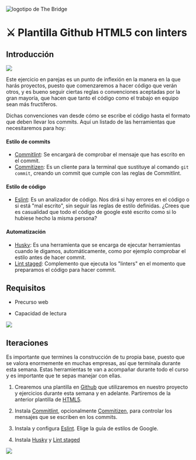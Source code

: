![logotipo de The Bridge](https://user-images.githubusercontent.com/27650532/77754601-e8365180-702b-11ea-8bed-5bc14a43f869.png "logotipo de The Bridge")

# :crossed_swords: Plantilla Github HTML5 con linters #

## Introducción ##

![](https://media.giphy.com/media/3o85xC8sdW7vmG6bRe/giphy.gif)

Este ejercicio en parejas es un punto de inflexión en la manera en la que harás proyectos, puesto que comenzaremos a hacer código que verán otros, y es bueno seguir ciertas reglas o convenciones aceptadas por la gran mayoría, que hacen que tanto el código como el trabajo en equipo sean más fructíferos.

Dichas convenciones van desde cómo se escribe el código hasta el formato que deben llevar los commits. Aquí un listado de las herramientas que necesitaremos para hoy:

#### Estilo de commits ####

- [Commitlint][2]: Se encargará de comprobar el mensaje que has escrito en el commit.
- [Commitizen][3]: Es un cliente para la terminal que sustituye al comando `git commit`, creando un commit que cumple con las reglas de Commitlint.

#### Estilo de código ####

- [Eslint][6]: Es un analizador de código. Nos dirá si hay errores en el código o si está "mal escrito", sin seguir las reglas de estilo definidas. ¿Crees que es casualidad que todo el código de google esté escrito como si lo hubiese hecho la misma persona?

#### Automatización ####

- [Husky][4]: Es una herramienta que se encarga de ejecutar herramientas cuando le digamos, automáticamente, como por ejemplo comprobar el estilo antes de hacer commit.
- [Lint staged][5]: Complemento que ejecuta los "linters" en el momento que preparamos el código para hacer commit.

[0]: https://github.com "Github"
[1]: https://github.com/TheBridge-FullStackDeveloper/template-html5 "Template HTML5"
[2]: https://commitlint.js.org "Commitlint"
[3]: https://github.com/commitizen/cz-cli "Commitizen"
[4]: https://www.npmjs.com/package/husky "Husky"
[5]: https://github.com/okonet/lint-staged "Lint-staged"
[6]: https://eslint.org "Eslint"

## Requisitos ##

- Precurso web

- Capacidad de lectura

![](https://media.giphy.com/media/lnfzT3k8g7wpG/giphy.gif)

## Iteraciones ##

Es importante que termines la construcción de tu propia base, puesto que se valora enormemente en muchas empresas, así que termínala durante esta semana. Estas herramientas te van a acompañar durante todo el curso y es importante que te sepas manejar con ellas.

1. Crearemos una plantilla en [Github][0] que utilizaremos en nuestro proyecto y ejercicios durante esta semana y en adelante. Partiremos de la anterior plantilla de [HTML5][1].

2. Instala [Commitlint][1], opcionalmente [Commitizen][2], para controlar los mensajes que se escriben en los commits.

3. Instala y configura [Eslint][6]. Elige la guía de estilos de Google.

4. Instala [Husky][4] y [Lint staged][5]

![](https://media.giphy.com/media/l1J9KU2KmTwzptMD6/giphy.gif)
